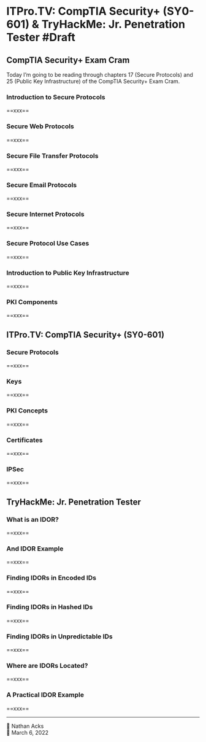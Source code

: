 # ITPro.TV: CompTIA Security+ (SY0-601) & TryHackMe: Jr. Penetration Tester #Draft

## CompTIA Security+ Exam Cram

Today I’m going to be reading through chapters 17 (Secure Protocols) and 25 (Public Key Infrastructure) of the CompTIA Security+ Exam Cram.

### Introduction to Secure Protocols

==xxx==

### Secure Web Protocols

==xxx==

### Secure File Transfer Protocols

==xxx==

### Secure Email Protocols

==xxx==

### Secure Internet Protocols

==xxx==

### Secure Protocol Use Cases

==xxx==

### Introduction to Public Key Infrastructure

==xxx==

### PKI Components

==xxx==

## ITPro.TV: CompTIA Security+ (SY0-601)

### Secure Protocols

==xxx==

### Keys

==xxx==

### PKI Concepts

==xxx==

### Certificates

==xxx==

### IPSec

==xxx==

## TryHackMe: Jr. Penetration Tester

### What is an IDOR?

==xxx==

### And IDOR Example

==xxx==

### Finding IDORs in Encoded IDs

==xxx==

### Finding IDORs in Hashed IDs

==xxx==

### Finding IDORs in Unpredictable IDs

==xxx==

### Where are IDORs Located?

==xxx==

### A Practical IDOR Example

==xxx==

- - - -

<span aria-hidden="true">👤</span> Nathan Acks  
<span aria-hidden="true">📅</span> March 6, 2022
